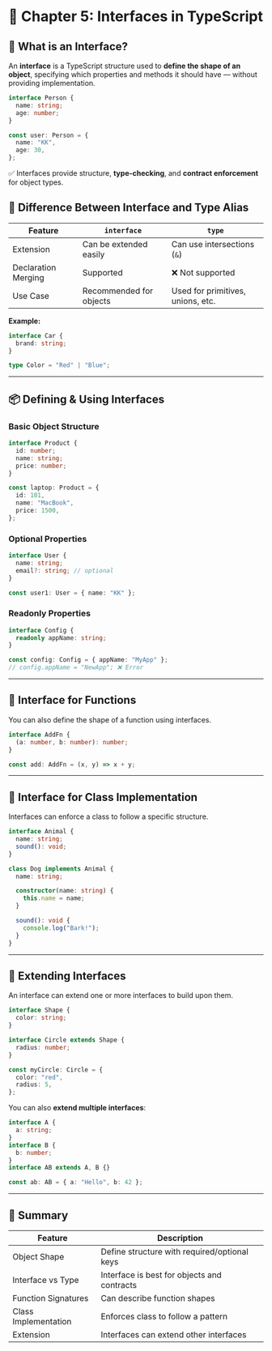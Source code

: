 # 📘 Chapter 5: Interfaces in TypeScript

## 🔹 What is an Interface?

An **interface** is a TypeScript structure used to **define the shape of an object**, specifying which properties and methods it should have — without providing implementation.

```ts
interface Person {
  name: string;
  age: number;
}

const user: Person = {
  name: "KK",
  age: 30,
};
```

✅ Interfaces provide structure, **type-checking**, and **contract enforcement** for object types.

## 🔄 Difference Between Interface and Type Alias

| Feature             | `interface`             | `type`                            |
| ------------------- | ----------------------- | --------------------------------- |
| Extension           | Can be extended easily  | Can use intersections (`&`)       |
| Declaration Merging | Supported               | ❌ Not supported                  |
| Use Case            | Recommended for objects | Used for primitives, unions, etc. |

**Example:**

```ts
interface Car {
  brand: string;
}

type Color = "Red" | "Blue";
```

---

## 📦 Defining & Using Interfaces

### Basic Object Structure

```ts
interface Product {
  id: number;
  name: string;
  price: number;
}

const laptop: Product = {
  id: 101,
  name: "MacBook",
  price: 1500,
};
```

### Optional Properties

```ts
interface User {
  name: string;
  email?: string; // optional
}

const user1: User = { name: "KK" };
```

### Readonly Properties

```ts
interface Config {
  readonly appName: string;
}

const config: Config = { appName: "MyApp" };
// config.appName = "NewApp"; ❌ Error
```

---

## 🧰 Interface for Functions

You can also define the shape of a function using interfaces.

```ts
interface AddFn {
  (a: number, b: number): number;
}

const add: AddFn = (x, y) => x + y;
```

---

## 🧬 Interface for Class Implementation

Interfaces can enforce a class to follow a specific structure.

```ts
interface Animal {
  name: string;
  sound(): void;
}

class Dog implements Animal {
  name: string;

  constructor(name: string) {
    this.name = name;
  }

  sound(): void {
    console.log("Bark!");
  }
}
```

---

## 🧱 Extending Interfaces

An interface can extend one or more interfaces to build upon them.

```ts
interface Shape {
  color: string;
}

interface Circle extends Shape {
  radius: number;
}

const myCircle: Circle = {
  color: "red",
  radius: 5,
};
```

You can also **extend multiple interfaces**:

```ts
interface A {
  a: string;
}
interface B {
  b: number;
}
interface AB extends A, B {}

const ab: AB = { a: "Hello", b: 42 };
```

---

## 🧠 Summary

| Feature              | Description                                  |
| -------------------- | -------------------------------------------- |
| Object Shape         | Define structure with required/optional keys |
| Interface vs Type    | Interface is best for objects and contracts  |
| Function Signatures  | Can describe function shapes                 |
| Class Implementation | Enforces class to follow a pattern           |
| Extension            | Interfaces can extend other interfaces       |
